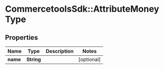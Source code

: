 # CommercetoolsSdk::AttributeMoneyType

## Properties
Name | Type | Description | Notes
------------ | ------------- | ------------- | -------------
**name** | **String** |  | [optional] 

